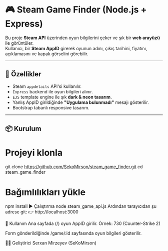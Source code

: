 # 🎮 Steam Game Finder (Node.js + Express)

Bu proje **Steam API** üzerinden oyun bilgilerini çeker ve şık bir **web arayüzü** ile görüntüler.  
Kullanıcı, bir **Steam AppID** girerek oyunun adını, çıkış tarihini, fiyatını, açıklamasını ve kapak görselini görebilir.  

---

## 🚀 Özellikler
- Steam `appdetails` API'si kullanılır.
- `Express` backend ile oyun bilgileri alınır.
- `EJS` template engine ile şık **dark & neon tasarım**.
- Yanlış AppID girildiğinde **"Uygulama bulunmadı"** mesajı gösterilir.
- Bootstrap tabanlı responsive tasarım.

---

## 📦 Kurulum
# Projeyi klonla
git clone https://github.com/SekoMirson/steam_game_finder.git
cd steam_game_finder

# Bağımlılıkları yükle
npm install
▶️ Çalıştırma
node steam_game_api.js
Ardından tarayıcıdan şu adrese git:
👉 http://localhost:3000

🔎 Kullanım
Ana sayfada (/) oyun AppID girilir.
Örnek: 730 (Counter-Strike 2)

Form gönderildiğinde /game/:id sayfasında oyun bilgileri gösterilir.

👨‍💻 Geliştirici
Serxan Mirzeyev (SeKoMirson)
